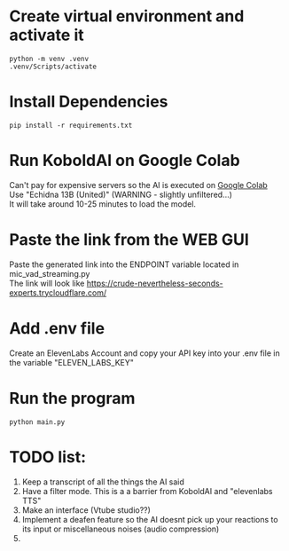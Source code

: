 # Create virtual environment and activate it
```console
python -m venv .venv
.venv/Scripts/activate
```

# Install Dependencies
```console
pip install -r requirements.txt
```

# Run KoboldAI on Google Colab
Can't pay for expensive servers so the AI is executed on [Google Colab](https://colab.research.google.com/github/koboldai/KoboldAI-Client/blob/main/colab/GPU.ipynb#scrollTo=lVftocpwCoYw)
<br />
Use "Echidna 13B (United)" (WARNING - slightly unfiltered...)
<br />
It will take around 10-25 minutes to load the model.

# Paste the link from the WEB GUI
Paste the generated link into the ENDPOINT variable located in mic_vad_streaming.py
<br />
The link will look like https://crude-nevertheless-seconds-experts.trycloudflare.com/

# Add .env file
Create an ElevenLabs Account and copy your API key into your .env file in the variable "ELEVEN_LABS_KEY"

# Run the program
```console
python main.py
```

# TODO list:
1. Keep a transcript of all the things the AI said
2. Have a filter mode. This is a a barrier from KoboldAI and "elevenlabs TTS"
3. Make an interface (Vtube studio??)
4. Implement a deafen feature so the AI doesnt pick up your reactions to its input or miscellaneous noises (audio compression)
5. 
